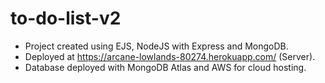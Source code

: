# to-do-list-v2
- Project created using EJS, NodeJS with Express and MongoDB.
- Deployed at https://arcane-lowlands-80274.herokuapp.com/ (Server).
- Database deployed with MongoDB Atlas and AWS for cloud hosting.
